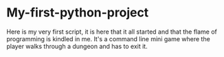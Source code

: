 # My-first-python-project

Here is my very first script, it is here that it all started and that the flame of programming is kindled in me. 
It's a command line mini game where the player walks through a dungeon and has to exit it.
